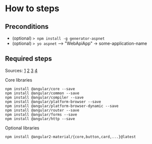 # How to steps 

## Preconditions
* (optional) `> npm install -g generator-aspnet`
* (optional) `> yo aspnet` --> "WebApiApp" -> some-application-name

## Required steps


Sources:
[1](https://github.com/antonybudianto/angular2-starter)
[2](http://asp.net-hacker.rocks/2016/04/04/aspnetcore-and-angular2-part1.html)
[3](http://www.mithunvp.com/angular-2-asp-net-core-visual-studio-code-typescript/)
[4](https://github.com/FabianGosebrink/ASPNET-Core-Angular2-StarterTemplate)

Core libraries
```
npm install @angular/core --save
npm install @angular/common --save
npm install @angular/compiler --save
npm install @angular/platform-browser --save
npm install @angular/platform-browser-dynamic --save
npm install @angular/router --save
npm install @angular/forms --save
npm install @angular/http --save
```

Optional libraries
```
npm install @angular2-material/{core,button,card,...}@latest
```